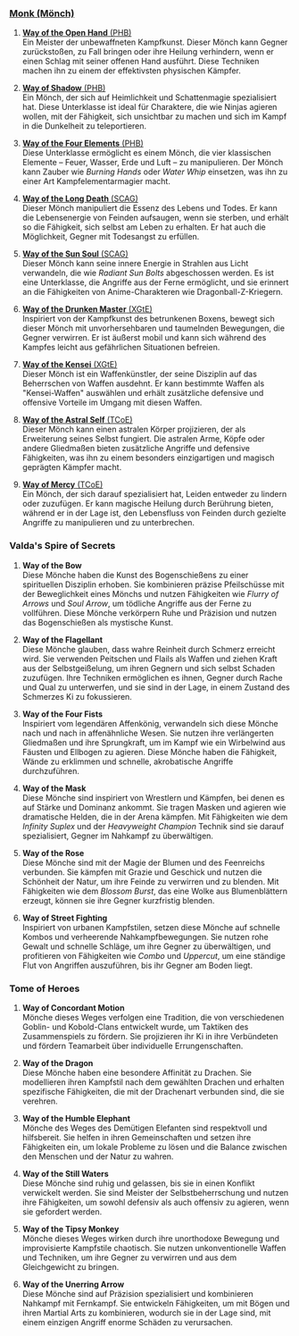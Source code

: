 
### [**Monk (Mönch)**](https://dnd5e.wikidot.com/monk)  

1. [**Way of the Open Hand** (PHB)](https://dnd5e.wikidot.com/monk:open-hand)  
   Ein Meister der unbewaffneten Kampfkunst. Dieser Mönch kann Gegner zurückstoßen, zu Fall bringen oder ihre Heilung verhindern, wenn er einen Schlag mit seiner offenen Hand ausführt. Diese Techniken machen ihn zu einem der effektivsten physischen Kämpfer.
      
2. [**Way of Shadow** (PHB)](https://dnd5e.wikidot.com/monk:shadow)  
   Ein Mönch, der sich auf Heimlichkeit und Schattenmagie spezialisiert hat. Diese Unterklasse ist ideal für Charaktere, die wie Ninjas agieren wollen, mit der Fähigkeit, sich unsichtbar zu machen und sich im Kampf in die Dunkelheit zu teleportieren.
      
3. [**Way of the Four Elements** (PHB)](https://dnd5e.wikidot.com/monk:four-elements)  
   Diese Unterklasse ermöglicht es einem Mönch, die vier klassischen Elemente – Feuer, Wasser, Erde und Luft – zu manipulieren. Der Mönch kann Zauber wie _Burning Hands_ oder _Water Whip_ einsetzen, was ihn zu einer Art Kampfelementarmagier macht.
      
4. [**Way of the Long Death** (SCAG)](https://dnd5e.wikidot.com/monk:long-death)  
   Dieser Mönch manipuliert die Essenz des Lebens und Todes. Er kann die Lebensenergie von Feinden aufsaugen, wenn sie sterben, und erhält so die Fähigkeit, sich selbst am Leben zu erhalten. Er hat auch die Möglichkeit, Gegner mit Todesangst zu erfüllen.
      
5. [**Way of the Sun Soul** (SCAG)](https://dnd5e.wikidot.com/monk:sun-soul)  
   Dieser Mönch kann seine innere Energie in Strahlen aus Licht verwandeln, die wie _Radiant Sun Bolts_ abgeschossen werden. Es ist eine Unterklasse, die Angriffe aus der Ferne ermöglicht, und sie erinnert an die Fähigkeiten von Anime-Charakteren wie Dragonball-Z-Kriegern.
      
6. [**Way of the Drunken Master** (XGtE)](https://dnd5e.wikidot.com/monk:drunken-master)  
   Inspiriert von der Kampfkunst des betrunkenen Boxens, bewegt sich dieser Mönch mit unvorhersehbaren und taumelnden Bewegungen, die Gegner verwirren. Er ist äußerst mobil und kann sich während des Kampfes leicht aus gefährlichen Situationen befreien.
      
7. [**Way of the Kensei** (XGtE)](https://dnd5e.wikidot.com/monk:kensei)  
   Dieser Mönch ist ein Waffenkünstler, der seine Disziplin auf das Beherrschen von Waffen ausdehnt. Er kann bestimmte Waffen als "Kensei-Waffen" auswählen und erhält zusätzliche defensive und offensive Vorteile im Umgang mit diesen Waffen.
      
8. [**Way of the Astral Self** (TCoE)](https://dnd5e.wikidot.com/monk:astral-self)  
   Dieser Mönch kann einen astralen Körper projizieren, der als Erweiterung seines Selbst fungiert. Die astralen Arme, Köpfe oder andere Gliedmaßen bieten zusätzliche Angriffe und defensive Fähigkeiten, was ihn zu einem besonders einzigartigen und magisch geprägten Kämpfer macht.
      
9. [**Way of Mercy** (TCoE)](https://dnd5e.wikidot.com/monk:mercy)  
   Ein Mönch, der sich darauf spezialisiert hat, Leiden entweder zu lindern oder zuzufügen. Er kann magische Heilung durch Berührung bieten, während er in der Lage ist, den Lebensfluss von Feinden durch gezielte Angriffe zu manipulieren und zu unterbrechen.
      


### **Valda's Spire of Secrets**

1. **Way of the Bow**  
    Diese Mönche haben die Kunst des Bogenschießens zu einer spirituellen Disziplin erhoben. Sie kombinieren präzise Pfeilschüsse mit der Beweglichkeit eines Mönchs und nutzen Fähigkeiten wie _Flurry of Arrows_ und _Soul Arrow_, um tödliche Angriffe aus der Ferne zu vollführen. Diese Mönche verkörpern Ruhe und Präzision und nutzen das Bogenschießen als mystische Kunst.
      
2. **Way of the Flagellant**  
    Diese Mönche glauben, dass wahre Reinheit durch Schmerz erreicht wird. Sie verwenden Peitschen und Flails als Waffen und ziehen Kraft aus der Selbstgeißelung, um ihren Gegnern und sich selbst Schaden zuzufügen. Ihre Techniken ermöglichen es ihnen, Gegner durch Rache und Qual zu unterwerfen, und sie sind in der Lage, in einem Zustand des Schmerzes Ki zu fokussieren.
      
3. **Way of the Four Fists**  
    Inspiriert vom legendären Affenkönig, verwandeln sich diese Mönche nach und nach in affenähnliche Wesen. Sie nutzen ihre verlängerten Gliedmaßen und ihre Sprungkraft, um im Kampf wie ein Wirbelwind aus Fäusten und Ellbogen zu agieren. Diese Mönche haben die Fähigkeit, Wände zu erklimmen und schnelle, akrobatische Angriffe durchzuführen.
      
4. **Way of the Mask**  
    Diese Mönche sind inspiriert von Wrestlern und Kämpfen, bei denen es auf Stärke und Dominanz ankommt. Sie tragen Masken und agieren wie dramatische Helden, die in der Arena kämpfen. Mit Fähigkeiten wie dem _Infinity Suplex_ und der _Heavyweight Champion_ Technik sind sie darauf spezialisiert, Gegner im Nahkampf zu überwältigen.
      
5. **Way of the Rose**  
    Diese Mönche sind mit der Magie der Blumen und des Feenreichs verbunden. Sie kämpfen mit Grazie und Geschick und nutzen die Schönheit der Natur, um ihre Feinde zu verwirren und zu blenden. Mit Fähigkeiten wie dem _Blossom Burst_, das eine Wolke aus Blumenblättern erzeugt, können sie ihre Gegner kurzfristig blenden.
      
6. **Way of Street Fighting**  
    Inspiriert von urbanen Kampfstilen, setzen diese Mönche auf schnelle Kombos und verheerende Nahkampfbewegungen. Sie nutzen rohe Gewalt und schnelle Schläge, um ihre Gegner zu überwältigen, und profitieren von Fähigkeiten wie _Combo_ und _Uppercut_, um eine ständige Flut von Angriffen auszuführen, bis ihr Gegner am Boden liegt.



### **Tome of Heroes**

1. **Way of Concordant Motion**  
    Mönche dieses Weges verfolgen eine Tradition, die von verschiedenen Goblin- und Kobold-Clans entwickelt wurde, um Taktiken des Zusammenspiels zu fördern. Sie projizieren ihr Ki in ihre Verbündeten und fördern Teamarbeit über individuelle Errungenschaften.
      
2. **Way of the Dragon**  
    Diese Mönche haben eine besondere Affinität zu Drachen. Sie modellieren ihren Kampfstil nach dem gewählten Drachen und erhalten spezifische Fähigkeiten, die mit der Drachenart verbunden sind, die sie verehren.
      
3. **Way of the Humble Elephant**  
    Mönche des Weges des Demütigen Elefanten sind respektvoll und hilfsbereit. Sie helfen in ihren Gemeinschaften und setzen ihre Fähigkeiten ein, um lokale Probleme zu lösen und die Balance zwischen den Menschen und der Natur zu wahren.
      
4. **Way of the Still Waters**  
    Diese Mönche sind ruhig und gelassen, bis sie in einen Konflikt verwickelt werden. Sie sind Meister der Selbstbeherrschung und nutzen ihre Fähigkeiten, um sowohl defensiv als auch offensiv zu agieren, wenn sie gefordert werden.
      
5. **Way of the Tipsy Monkey**  
    Mönche dieses Weges wirken durch ihre unorthodoxe Bewegung und improvisierte Kampfstile chaotisch. Sie nutzen unkonventionelle Waffen und Techniken, um ihre Gegner zu verwirren und aus dem Gleichgewicht zu bringen.
      
6. **Way of the Unerring Arrow**  
    Diese Mönche sind auf Präzision spezialisiert und kombinieren Nahkampf mit Fernkampf. Sie entwickeln Fähigkeiten, um mit Bögen und ihren Martial Arts zu kombinieren, wodurch sie in der Lage sind, mit einem einzigen Angriff enorme Schäden zu verursachen.
      